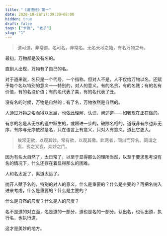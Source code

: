 ```yaml
---
title: "《道德经》第一"
date: 2020-10-28T17:39:39+08:00
hidden: true
draft: false
tags: ["卡揣", "老子"]
slug: "1"
---
```


> 道可道，非常道。名可名，非常名。无名天地之始，有名万物之母。

最初，万物都是没有名的。

直到人出现，万物有了自己的名。

对于道来说，名只是一个代号，一个指称。但对人不是，人不仅给万物以名，还赋予每个名以特别的意义——特别的，对人的意义。有的名贵，有的名贱；有的名有价值，有的名没价值；有的名代表了美，有的名代表了丑。

没有名的时候，万物是自然的；有了名，万物依然是自然的。

人通过万物之名而得以发展，也依此理解、认识、阐述道——如我现在正在做的。

有序的名是从无序的道中跃生的，或跟进一步的，破除名相的，道既非有序也非无序，有序与无序依然是名，只在语言上有意义，只对人有意义，道比它更大。

> 故常无欲，以观其妙。常有欲，以观其徼。此两者，同出而异名。同谓之玄，玄之又玄，众妙之门。

因为有名太自然了，太日常了，以至于显得那么的理所当然，以至于要求思考没有名的情况下，什么还存在着显得那么的困难。

人和名太近了，离道太远了。

抛开人赋予名的，特别的对人的意义，什么是重要的？什么是主要的？再把名纳入进来考虑，什么是重要的？什么是主要的？

什么是自然的尺度？什么是人的尺度？

名不是道的对立面，名是道的一部分，道也是名的一部分。认出名，也认出道，执行名，也执行道。

这才是美妙的地方。